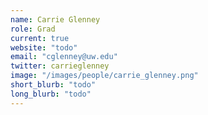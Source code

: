```yaml
---
name: Carrie Glenney
role: Grad
current: true
website: "todo"
email: "cglenney@uw.edu"
twitter: carrieglenney
image: "/images/people/carrie_glenney.png"
short_blurb: "todo"
long_blurb: "todo"
---
```

